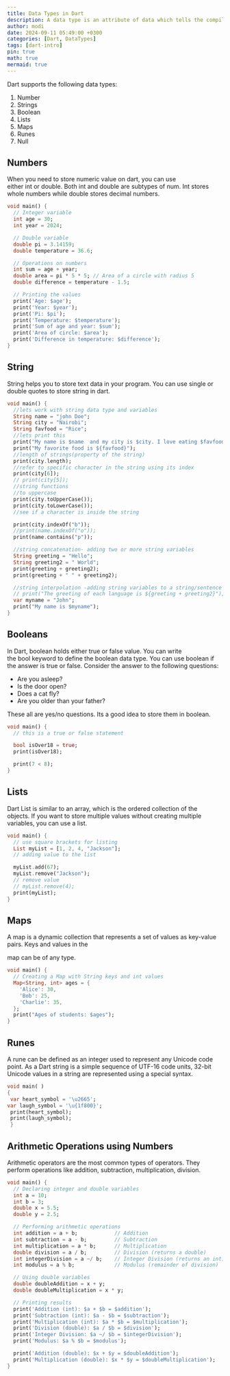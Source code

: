 ```yaml
---
title: Data Types in Dart
description: A data type is an attribute of data which tells the compiler or interpreter how the programmer intends to use the data.
author: modi
date: 2024-09-11 05:49:00 +0300
categories: [Dart, DataTypes]
tags: [dart-intro]
pin: true
math: true
mermaid: true
---
```


Dart supports the following data types:

1. Number
2. Strings
3. Boolean
4. Lists
5. Maps
6. Runes
7. Null


## Numbers

When you need to store numeric value on dart, you can use either int or double. Both int and double are subtypes of num. Int stores whole numbers while double stores decimal numbers.

```dart
void main() {
  // Integer variable
  int age = 30;
  int year = 2024;

  // Double variable
  double pi = 3.14159;
  double temperature = 36.6;

  // Operations on numbers
  int sum = age + year;
  double area = pi * 5 * 5; // Area of a circle with radius 5
  double difference = temperature - 1.5;

  // Printing the values
  print('Age: $age');
  print('Year: $year');
  print('Pi: $pi');
  print('Temperature: $temperature');
  print('Sum of age and year: $sum');
  print('Area of circle: $area');
  print('Difference in temperature: $difference');
}
```

## String

String helps you to store text data in your program. You can use single or double quotes to store string in dart.

```dart
void main() {
  //lets work with string data type and variables
  String name = "john Doe";
  String city = "Nairobi";
  String favfood = "Rice";
  //lets print this
  print("My name is $name  and my city is $city. I love eating $favfood ");
  print("My favorite food is ${favfood}");
  //length of strings(property of the string)
  print(city.length);
  //refer to specific character in the string using its index
  print(city[6]);
  // print(city[5]);
  //string functions
  //to uppercase
  print(city.toUpperCase());
  print(city.toLowerCase());
  //see if a character is inside the string

  print(city.indexOf("b"));
  //print(name.indexOf("o"));
  print(name.contains("p"));

  //string concatenation- adding two or more string variables
  String greeting = "Hello";
  String greeting2 = " World";
  print(greeting + greeting2);
  print(greeting + " " + greeting2);

  //string interpolation -adding string variables to a string/sentence
  // print("The greeting of each language is ${greeting + greeting2}");
  var myname = "John";
  print("My name is $myname");
}
```

## Booleans

In Dart, boolean holds either true or false value. You can write the bool keyword to define the boolean data type. You can use boolean if the answer is true or false. Consider the answer to the following questions:

- Are you asleep?
- Is the door open?
- Does a cat fly?
- Are you older than your father?

These all are yes/no questions. Its a good idea to store them in boolean.

```dart
void main() {
  // this is a true or false statement

  bool isOver18 = true;
  print(isOver18);

  print(7 < 8);
}
```

## Lists

Dart List is similar to an array, which is the ordered collection of the objects. If you want to store multiple values without creating multiple variables, you can use a list.


```dart
void main() {
  // use square brackets for listing
  List myList = [1, 2, 4, "Jackson"];
  // adding value to the list

  myList.add(67);
  myList.remove("Jackson");
  // remove value
  // myList.remove(4);
  print(myList);
}
```

## Maps

A map is a dynamic collection that represents a set of values ​as key-value pairs. Keys and values ​in the

map can be of any type.

```dart
void main() {
  // Creating a Map with String keys and int values
  Map<String, int> ages = {
    'Alice': 30,
    'Bob': 25,
    'Charlie': 35,
  };
  print("Ages of students: $ages");
}
```



## Runes

A rune can be defined as an integer used to represent any Unicode code point. As a Dart string is a simple sequence of UTF-16 code units, 32-bit Unicode values in a string are represented using a special syntax.


```dart
void main( )
{
 var heart_symbol = '\u2665'; 
var laugh_symbol = '\u{1f800}';
 print(heart_symbol);
 print(laugh_symbol);
 }
```


## Arithmetic Operations using Numbers

Arithmetic operators are the most common types of operators. They perform operations like addition, subtraction, multiplication, division.

```dart
void main() {
  // Declaring integer and double variables
  int a = 10;
  int b = 3;
  double x = 5.5;
  double y = 2.5;

  // Performing arithmetic operations
  int addition = a + b;            // Addition
  int subtraction = a - b;         // Subtraction
  int multiplication = a * b;      // Multiplication
  double division = a / b;         // Division (returns a double)
  int integerDivision = a ~/ b;    // Integer Division (returns an int)
  int modulus = a % b;             // Modulus (remainder of division)

  // Using double variables
  double doubleAddition = x + y;
  double doubleMultiplication = x * y;

  // Printing results
  print('Addition (int): $a + $b = $addition');
  print('Subtraction (int): $a - $b = $subtraction');
  print('Multiplication (int): $a * $b = $multiplication');
  print('Division (double): $a / $b = $division');
  print('Integer Division: $a ~/ $b = $integerDivision');
  print('Modulus: $a % $b = $modulus');

  print('Addition (double): $x + $y = $doubleAddition');
  print('Multiplication (double): $x * $y = $doubleMultiplication');
}
```